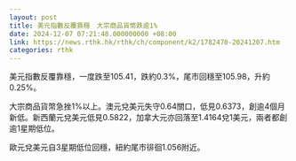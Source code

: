 ```yaml
---
layout: post
title: 美元指數反覆靠穩　大宗商品貨幣跌逾1%
date: 2024-12-07 07:21:48.000000000 +08:00
link: https://news.rthk.hk/rthk/ch/component/k2/1782470-20241207.htm
categories: rthk
---
```


美元指數反覆靠穩，一度跌至105.41，跌約0.3%，尾市回穩至105.98，升約0.25%。

大宗商品貨幣急挫1%以上。澳元兌美元失守0.64關口，低見0.6373，創逾4個月新低。新西蘭元兌美元低見0.5822，加拿大元亦回落至1.4164兌1美元，兩者都創逾1星期低位。

歐元兌美元自3星期低位回穩，紐約尾市徘徊1.056附近。
